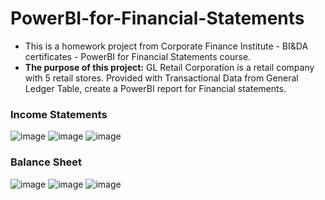 # PowerBI-for-Financial-Statements
- This is a homework project from Corporate Finance Institute - BI&DA certificates - PowerBI for Financial Statements course.
- **The purpose of this project:** GL Retail Corporation is a retail company with 5 retail stores. Provided with Transactional Data from General Ledger Table, create a PowerBI report for Financial statements.

### Income Statements
![image](https://github.com/user-attachments/assets/cbe5024f-9a91-4083-955e-9cc9a91d8784)
![image](https://github.com/user-attachments/assets/6f0c66c0-ce2c-4436-abf6-6403ff7df634)
![image](https://github.com/user-attachments/assets/c8eb74f5-b50a-402b-960c-8a9df9a9b5fc)

### Balance Sheet
![image](https://github.com/user-attachments/assets/48adfcb7-e97c-4c22-afa7-c96bcb72ff49)
![image](https://github.com/user-attachments/assets/e9dd3687-adfa-453d-8c34-2f1b2e1cbe15)
![image](https://github.com/user-attachments/assets/172ad9a8-6892-491d-bfe4-c4b9508a7f01)



